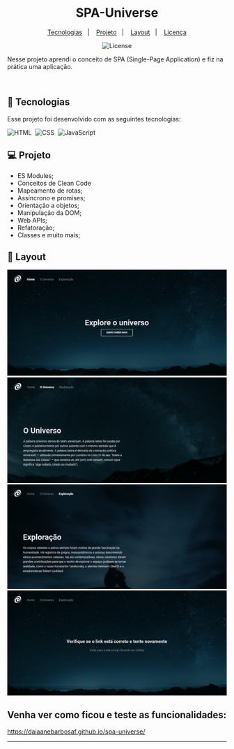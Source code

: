 <h1 align="center"> SPA-Universe </h1>

<p align="center">
  <a href="#-tecnologias">Tecnologias</a>&nbsp;&nbsp;&nbsp;|&nbsp;&nbsp;&nbsp;
  <a href="#-projeto">Projeto</a>&nbsp;&nbsp;&nbsp;|&nbsp;&nbsp;&nbsp;
  <a href="#-layout">Layout</a>&nbsp;&nbsp;&nbsp;|&nbsp;&nbsp;&nbsp;
  <a href="#memo-licença">Licença</a>
</p>

<p align="center">
  <img alt="License" src="https://img.shields.io/static/v1?label=license&message=MIT&color=49AA26&labelColor=000000">
</p>

<p align="center">

Nesse projeto aprendi o conceito de SPA (Single-Page Application) e fiz na prática uma aplicação.

</p>


<br>

## 🚀 Tecnologias

Esse projeto foi desenvolvido com as seguintes tecnologias:

![HTML](https://img.shields.io/badge/-HTML-05122A?style=flat&logo=HTML5)&nbsp;
![CSS](https://img.shields.io/badge/-CSS-05122A?style=flat&logo=CSS3&logoColor=1572B6)&nbsp;
![JavaScript](https://img.shields.io/badge/-JavaScript-05122A?style=flat&logo=javascript)&nbsp;

## 💻 Projeto

- ES Modules;
- Conceitos de Clean Code
- Mapeamento de rotas;
- Assíncrono e promises;
- Orientação a objetos;
- Manipulação da DOM;
- Web APIs;
- Refatoração;
- Classes e muito mais;


## 🔖 Layout

![prewiew](./prewiew.PNG)
![prewiew](./prewiew2.PNG)
![prewiew](./prewiew3.PNG)
![prewiew](./prewiew4.PNG)

## Venha ver como ficou e teste as funcionalidades:

https://daiaanebarbosaf.github.io/spa-universe/

---